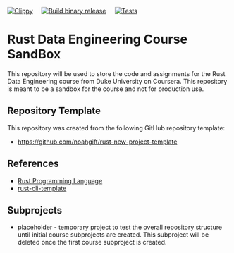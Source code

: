 [![Clippy](https://github.com/khawkes/rust-data-engr-sandbox/actions/workflows/lint.yml/badge.svg)](https://github.com/khawkes/rust-data-engr-sandbox/actions/workflows/lint.yml)    
[![Build binary release](https://github.com/khawkes/rust-data-engr-sandbox/actions/workflows/release.yml/badge.svg)](https://github.com/khawkes/rust-data-engr-sandbox/actions/workflows/release.yml)    
[![Tests](https://github.com/khawkes/rust-data-engr-sandbox/actions/workflows/tests.yml/badge.svg)](https://github.com/khawkes/rust-data-engr-sandbox/actions/workflows/tests.yml)

# Rust Data Engineering Course SandBox
This repository will be used to store the code and assignments for the Rust Data Engineering course from Duke
University on Coursera.  This repository is meant to be a sandbox for the course and not for production use.

## Repository Template
This repository was created from the following GitHub repository template:
* https://github.com/noahgift/rust-new-project-template

## References
* [Rust Programming Language](https://www.rust-lang.org/)
* [rust-cli-template](https://github.com/kbknapp/rust-cli-template)

## Subprojects
* placeholder - temporary project to test the overall repository structure until initial course subprojects
are created.  This subproject will be deleted once the first course subproject is created.
